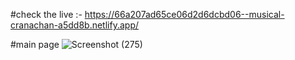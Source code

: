 #check the live :- https://66a207ad65ce06d2d6dcbd06--musical-cranachan-a5dd8b.netlify.app/

#main page
![Screenshot (275)](https://github.com/user-attachments/assets/829bc9d6-7276-410c-af8c-4a9f00d53eac)

